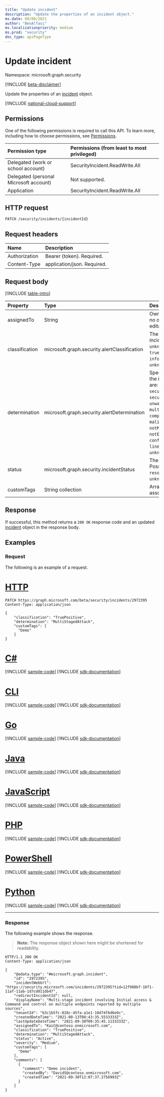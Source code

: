 ```yaml
---
title: "Update incident"
description: "Update the properties of an incident object."
ms.date: 09/09/2021
author: "BenAlfasi"
ms.localizationpriority: medium
ms.prod: "security"
doc_type: apiPageType
---
```


# Update incident
Namespace: microsoft.graph.security

[!INCLUDE [beta-disclaimer](../../includes/beta-disclaimer.md)]

Update the properties of an [incident](../resources/security-incident.md) object.

[!INCLUDE [national-cloud-support](../../includes/global-us.md)]

## Permissions
One of the following permissions is required to call this API. To learn more, including how to choose permissions, see [Permissions](/graph/permissions-reference).


|Permission type|Permissions (from least to most privileged)|
|:---|:---|
|Delegated (work or school account)|SecurityIncident.ReadWrite.All|
|Delegated (personal Microsoft account)|Not supported.|
|Application|SecurityIncident.ReadWrite.All|

## HTTP request

<!-- {
  "blockType": "ignored"
}
-->
``` http
PATCH /security/incidents/{incidentId}
```

## Request headers
|Name|Description|
|:---|:---|
|Authorization|Bearer {token}. Required.|
|Content-Type|application/json. Required.|

## Request body
[!INCLUDE [table-intro](../../includes/update-property-table-intro.md)]


|Property|Type|Description|
|:---|:---|:---|
|assignedTo|String|Owner of the incident, or null if no owner is assigned. Free editable text.|
|classification|microsoft.graph.security.alertClassification|The specification for the incident. Possible values are: `unknown`, `falsePositive`, `truePositive`, `informationalExpectedActivity`, `unknownFutureValue`.|
|determination|microsoft.graph.security.alertDetermination|Specifies the determination of the incident. Possible values are: `unknown`, `apt`, `malware`, `securityPersonnel`, `securityTesting`, `unwantedSoftware`, `other`, `multiStagedAttack`, `compromisedUser`, `phishing`, `maliciousUserActivity`, `notMalicious`, `notEnoughDataToValidate`, `confirmedUserActivity`, `lineOfBusinessApplication`, `unknownFutureValue`.|
|status|microsoft.graph.security.incidentStatus|The status of the incident. Possible values are: `active`, `resolved`, `redirected`, `unknownFutureValue`.|
|customTags|String collection|Array of custom tags associated with an incident.|


## Response

If successful, this method returns a `200 OK` response code and an updated [incident](../resources/security-incident.md) object in the response body.

## Examples

### Request
The following is an example of a request.

# [HTTP](#tab/http)
<!-- {
  "blockType": "request",
  "sampleKeys": ["2972395"],
  "name": "update_incident"
}
-->
``` http
PATCH https://graph.microsoft.com/beta/security/incidents/2972395
Content-Type: application/json

{
    "classification": "TruePositive",
    "determination": "MultiStagedAttack",
    "customTags": [
      "Demo"
    ]
}
```

# [C#](#tab/csharp)
[!INCLUDE [sample-code](../includes/snippets/csharp/update-incident-csharp-snippets.md)]
[!INCLUDE [sdk-documentation](../includes/snippets/snippets-sdk-documentation-link.md)]

# [CLI](#tab/cli)
[!INCLUDE [sample-code](../includes/snippets/cli/update-incident-cli-snippets.md)]
[!INCLUDE [sdk-documentation](../includes/snippets/snippets-sdk-documentation-link.md)]

# [Go](#tab/go)
[!INCLUDE [sample-code](../includes/snippets/go/update-incident-go-snippets.md)]
[!INCLUDE [sdk-documentation](../includes/snippets/snippets-sdk-documentation-link.md)]

# [Java](#tab/java)
[!INCLUDE [sample-code](../includes/snippets/java/update-incident-java-snippets.md)]
[!INCLUDE [sdk-documentation](../includes/snippets/snippets-sdk-documentation-link.md)]

# [JavaScript](#tab/javascript)
[!INCLUDE [sample-code](../includes/snippets/javascript/update-incident-javascript-snippets.md)]
[!INCLUDE [sdk-documentation](../includes/snippets/snippets-sdk-documentation-link.md)]

# [PHP](#tab/php)
[!INCLUDE [sample-code](../includes/snippets/php/update-incident-php-snippets.md)]
[!INCLUDE [sdk-documentation](../includes/snippets/snippets-sdk-documentation-link.md)]

# [PowerShell](#tab/powershell)
[!INCLUDE [sample-code](../includes/snippets/powershell/update-incident-powershell-snippets.md)]
[!INCLUDE [sdk-documentation](../includes/snippets/snippets-sdk-documentation-link.md)]

# [Python](#tab/python)
[!INCLUDE [sample-code](../includes/snippets/python/update-incident-python-snippets.md)]
[!INCLUDE [sdk-documentation](../includes/snippets/snippets-sdk-documentation-link.md)]

---

### Response
The following example shows the response.
>**Note:** The response object shown here might be shortened for readability.
<!-- {
  "blockType": "response",
  "@odata.type": "microsoft.graph.security.incident",
  "truncated": true
}
-->
``` http
HTTP/1.1 200 OK
Content-Type: application/json

{
    "@odata.type": "#microsoft.graph.incident",
    "id": "2972395",
    "incidentWebUrl": "https://security.microsoft.com/incidents/2972395?tid=12f988bf-16f1-11af-11ab-1d7cd011db47",
    "redirectIncidentId": null,
    "displayName": "Multi-stage incident involving Initial access & Command and control on multiple endpoints reported by multiple sources",
    "tenantId": "b3c1b5fc-828c-45fa-a1e1-10d74f6d6e9c",
    "createdDateTime": "2021-08-13T08:43:35.5533333Z",
    "lastUpdateDateTime": "2021-09-30T09:35:45.1133333Z",
    "assignedTo": "KaiC@contoso.onmicrosoft.com",
    "classification": "TruePositive",
    "determination": "MultiStagedAttack",
    "status": "Active",
    "severity": "Medium",
    "customTags": [
      "Demo"
    ],
    "comments": [
      {
		"comment": "Demo incident",
		"createdBy": "DavidS@contoso.onmicrosoft.com",
		"createdTime": "2021-09-30T12:07:37.2756993Z"
      }
    ]
}
```

